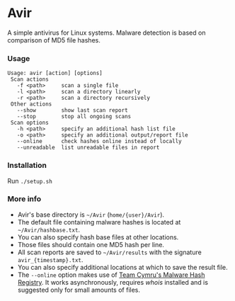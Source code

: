 # Avir

A simple antivirus for Linux systems. 
Malware detection is based on comparison of MD5 file hashes.

### Usage

```
Usage: avir [action] [options]
 Scan actions
   -f <path>     scan a single file
   -l <path>     scan a directory linearly
   -r <path>     scan a directory recursively
 Other actions
   --show        show last scan report
   --stop        stop all ongoing scans
 Scan options
   -h <path>     specify an additional hash list file
   -o <path>     specify an additional output/report file
   --online      check hashes online instead of locally
   --unreadable  list unreadable files in report
```

### Installation

Run `./setup.sh`

### More info

- Avir's base directory is `~/Avir` (`home/{user}/Avir`).
- The default file containing malware hashes is located at `~/Avir/hashbase.txt`.
- You can also specify hash base files at other locations.
- Those files should contain one MD5 hash per line.
- All scan reports are saved to `~/Avir/results` with the signature `avir_{timestamp}.txt`.
- You can also specify additional locations at which to save the result file.
- The `--online` option makes use of
  [Team Cymru's Malware Hash Registry](https://team-cymru.com/community-services/mhr/).
  It works asynchronously, requires *whois* installed and is suggested only for small amounts of files.